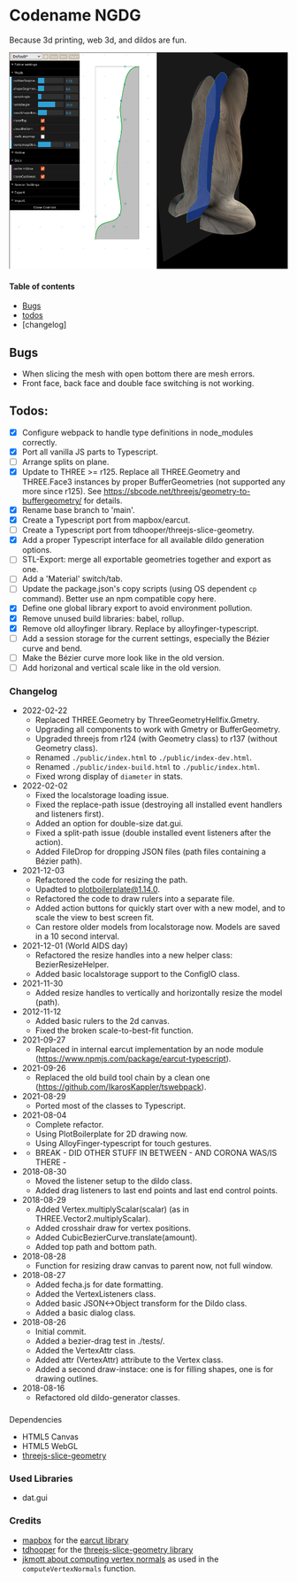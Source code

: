 # Codename NGDG

Because 3d printing, web 3d, and dildos are fun.

![Screenshot](screenshot.png)

#### Table of contents

- [Bugs](#bugs)
- [todos](#todos)
- [changelog]

## Bugs

- When slicing the mesh with open bottom there are mesh errors.
- Front face, back face and double face switching is not working.

## Todos:

- [x] Configure webpack to handle type definitions in node_modules correctly.
- [x] Port all vanilla JS parts to Typescript.
- [ ] Arrange splits on plane.
- [x] Update to THREE >= r125. Replace all THREE.Geometry and THREE.Face3 instances by proper BufferGeometries
      (not supported any more since r125). See https://sbcode.net/threejs/geometry-to-buffergeometry/ for details.
- [x] Rename base branch to 'main'.
- [x] Create a Typescript port from mapbox/earcut.
- [ ] Create a Typescript port from tdhooper/threejs-slice-geometry.
- [x] Add a proper Typescript interface for all available dildo generation options.
- [ ] STL-Export: merge all exportable geometries together and export as one.
- [ ] Add a 'Material' switch/tab.
- [ ] Update the package.json's copy scripts (using OS dependent `cp` command). Better use an npm compatible copy here.
- [x] Define one global library export to avoid environment pollution.
- [x] Remove unused build libraries: babel, rollup.
- [x] Remove old alloyfinger library. Replace by alloyfinger-typescript.
- [ ] Add a session storage for the current settings, especially the Bézier curve and bend.
- [ ] Make the Bézier curve more look like in the old version.
- [ ] Add horizonal and vertical scale like in the old version.

### Changelog

- 2022-02-22
  - Replaced THREE.Geometry by ThreeGeometryHellfix.Gmetry.
  - Upgrading all components to work with Gmetry or BufferGeometry.
  - Upgraded threejs from r124 (with Geometry class) to r137 (without Geometry class).
  - Renamed `./public/index.html` to `./public/index-dev.html`.
  - Renamed `./public/index-build.html` to `./public/index.html`.
  - Fixed wrong display of `diameter` in stats.
- 2022-02-02
  - Fixed the localstorage loading issue.
  - Fixed the replace-path issue (destroying all installed event handlers and listeners first).
  - Added an option for double-size dat.gui.
  - Fixed a split-path issue (double installed event listeners after the action).
  - Added FileDrop for dropping JSON files (path files containing a Bézier path).
- 2021-12-03
  - Refactored the code for resizing the path.
  - Upadted to plotboilerplate@1.14.0.
  - Refactored the code to draw rulers into a separate file.
  - Added action buttons for quickly start over with a new model, and to scale the view to best screen fit.
  - Can restore older models from localstorage now. Models are saved in a 10 second interval.
- 2021-12-01 (World AIDS day)
  - Refactored the resize handles into a new helper class: BezierResizeHelper.
  - Added basic localstorage support to the ConfigIO class.
- 2021-11-30
  - Added resize handles to vertically and horizontally resize the model (path).
- 2012-11-12
  - Added basic rulers to the 2d canvas.
  - Fixed the broken scale-to-best-fit function.
- 2021-09-27
  - Replaced in internal earcut implementation by an node module (https://www.npmjs.com/package/earcut-typescript).
- 2021-09-26
  - Replaced the old build tool chain by a clean one (https://github.com/IkarosKappler/tswebpack).
- 2021-08-29
  - Ported most of the classes to Typescript.
- 2021-08-04
  - Complete refactor.
  - Using PlotBoilerplate for 2D drawing now.
  - Using AlloyFinger-typescript for touch gestures.
- - BREAK - DID OTHER STUFF IN BETWEEN - AND CORONA WAS/IS THERE -
- 2018-08-30
  - Moved the listener setup to the dildo class.
  - Added drag listeners to last end points and last end control points.
- 2018-08-29
  - Added Vertex.multiplyScalar(scalar) (as in THREE.Vector2.multiplyScalar).
  - Added crosshair draw for vertex positions.
  - Added CubicBezierCurve.translate(amount).
  - Added top path and bottom path.
- 2018-08-28
  - Function for resizing draw canvas to parent now, not full window.
- 2018-08-27
  - Added fecha.js for date formatting.
  - Added the VertexListeners class.
  - Added basic JSON<->Object transform for the Dildo class.
  - Added a basic dialog class.
- 2018-08-26
  - Initial commit.
  - Added a bezier-drag test in ./tests/.
  - Added the VertexAttr class.
  - Added attr (VertexAttr) attribute to the Vertex class.
  - Added a second draw-instace: one is for filling shapes, one is for drawing outlines.
- 2018-08-16
  - Refactored old dildo-generator classes.

###

Dependencies

- HTML5 Canvas
- HTML5 WebGL
- [threejs-slice-geometry](https://github.com/tdhooper/threejs-slice-geometry)

### Used Libraries

- dat.gui

### Credits

- [mapbox](https://github.com/mapbox/earcut) for the [earcut library](https://www.npmjs.com/package/earcut)
- [tdhooper](https://github.com/tdhooper/threejs-slice-geometry/) for the [threejs-slice-geometry library](https://www.npmjs.com/package/threejs-slice-geometry)
- [jkmott about computing vertex normals](https://meshola.wordpress.com/2016/07/24/three-js-vertex-normals/) as used in the `computeVertexNormals` function.

